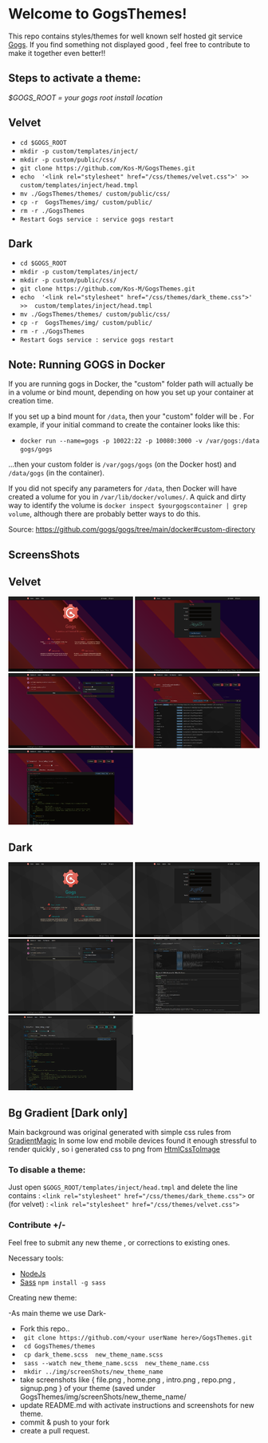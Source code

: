 # Welcome to GogsThemes!

This repo contains styles/themes  for well known self hosted git service [Gogs](https://gogs.io/).
If you find something not displayed good  , feel free to contribute
 to make it together even better!!
 
## Steps to activate a theme:
*$GOGS_ROOT = your gogs root install location*


## Velvet
 - ````cd $GOGS_ROOT```` 
 - ````mkdir -p custom/templates/inject/````
 - ````mkdir -p custom/public/css/````
 - ```git clone https://github.com/Kos-M/GogsThemes.git```
 - ````echo  '<link rel="stylesheet" href="/css/themes/velvet.css">' >> custom/templates/inject/head.tmpl```` 
 - ````mv ./GogsThemes/themes/ custom/public/css/````
 - ````cp -r  GogsThemes/img/ custom/public/````
 - ```rm -r ./GogsThemes```
 - ``` Restart Gogs service : service gogs restart ```

 ## Dark
 - ````cd $GOGS_ROOT```` 
 - ````mkdir -p custom/templates/inject/````
 - ````mkdir -p custom/public/css/````
 - ```git clone https://github.com/Kos-M/GogsThemes.git```
 - ````echo  '<link rel="stylesheet" href="/css/themes/dark_theme.css">' >>  custom/templates/inject/head.tmpl```` 
 - ````mv ./GogsThemes/themes/ custom/public/css/````
 - ````cp -r  GogsThemes/img/ custom/public/````
 - ```rm -r ./GogsThemes```
 - ``` Restart Gogs service : service gogs restart ```

## Note: Running GOGS in Docker
If you are running gogs in Docker, the "custom" folder path will actually be in a volume or bind mount, depending on how you set up your container at creation time.

If you set up a bind mount for ```/data```, then your "custom" folder will be . For example, if your initial command to create the container looks like this:

 - ```docker run --name=gogs -p 10022:22 -p 10080:3000 -v /var/gogs:/data gogs/gogs```

...then your custom folder is ```/var/gogs/gogs``` (on the Docker host) and ```/data/gogs``` (in the container).

If you did not specify any parameters for ```/data```, then Docker will have created a volume for you in ```/var/lib/docker/volumes/```. A quick and dirty way to identify the volume is ```docker inspect $yourgogscontainer | grep volume```, although there are probably better ways to do this.

Source: https://github.com/gogs/gogs/tree/main/docker#custom-directory

## ScreensShots

## Velvet

<img src="https://raw.githubusercontent.com/Kos-M/GogsThemes/master/img/screenShots/velvet/intro.png" width="250" height="150"> <img src="https://raw.githubusercontent.com/Kos-M/GogsThemes/master/img/screenShots/velvet/signup.png" width="250" height="150"> <img src="https://raw.githubusercontent.com/Kos-M/GogsThemes/master/img/screenShots/velvet/home.png" width="250" height="150"> <img src="https://raw.githubusercontent.com/Kos-M/GogsThemes/master/img/screenShots/velvet/repo.png" width="250" height="150"> <img src="https://raw.githubusercontent.com/Kos-M/GogsThemes/master/img/screenShots/velvet/file.png" width="250" height="150"> 

## Dark
<img src="https://raw.githubusercontent.com/Kos-M/GogsThemes/master/img/screenShots/intro.png" width="250" height="150"> <img src="https://raw.githubusercontent.com/Kos-M/GogsThemes/master/img/screenShots/signup.png" width="250" height="150"> <img src="https://raw.githubusercontent.com/Kos-M/GogsThemes/master/img/screenShots/home.png" width="250" height="150"> <img src="https://raw.githubusercontent.com/Kos-M/GogsThemes/master/img/screenShots/repo.png" width="250" height="150"> <img src="https://raw.githubusercontent.com/Kos-M/GogsThemes/master/img/screenShots/file.png" width="250" height="150">

## Bg Gradient [Dark only]

Main background was original generated with simple css rules from  [GradientMagic](https://www.gradientmagic.com)
In some low end mobile devices found it enough  stressful to render quickly , so i generated css to png from [HtmlCssToImage](https://htmlcsstoimage.com/)

### To disable a theme:
Just open ```$GOGS_ROOT/templates/inject/head.tmpl``` and delete 
the line contains : ```<link rel="stylesheet" href="/css/themes/dark_theme.css">```
or (for velvet) : ```<link rel="stylesheet" href="/css/themes/velvet.css">```

### Contribute +/-
 Feel free to submit any new theme , or corrections to existing ones.
 
 Necessary tools:
- [NodeJs](https://nodejs.org/en/download/) 
- [Sass](https://github.com/sass/sass) ``` npm install -g sass ```

Creating new theme:

-As main theme we use Dark-
- Fork this repo..
- ``` git clone https://github.com/<your userName here>/GogsThemes.git```
- ``` cd GogsThemes/themes```
- ``` cp dark_theme.scss  new_theme_name.scss```
- ``` sass --watch new_theme_name.scss  new_theme_name.css```
- ``` mkdir ../img/screenShots/new_theme_name```
- take screenshots like	{ file.png , home.png , intro.png , repo.png , signup.png } of your theme (saved under GogsThemes/img/screenShots/new_theme_name/
- update README.md with activate instructions and screenshots for new theme.
- commit & push to your fork 
- create a pull request.
